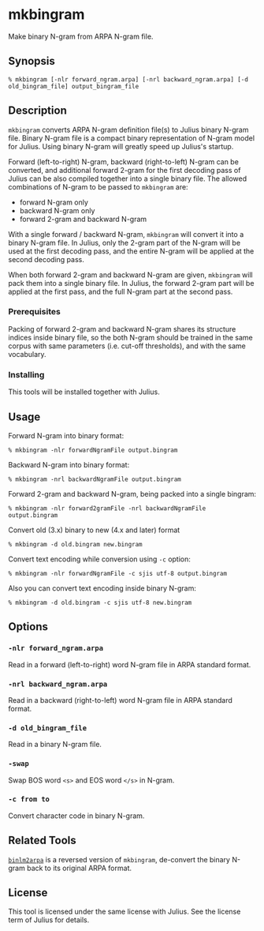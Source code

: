 # mkbingram

Make binary N-gram from ARPA N-gram file.

## Synopsis

```shell
% mkbingram [-nlr forward_ngram.arpa] [-nrl backward_ngram.arpa] [-d old_bingram_file] output_bingram_file
```

## Description

`mkbingram` converts ARPA N-gram definition file(s) to Julius binary N-gram
file.  Binary N-gram file is a compact binary representation of N-gram model for
Julius.  Using binary N-gram will greatly speed up Julius's startup.

Forward (left-to-right) N-gram, backward (right-to-left) N-gram can be
converted, and additional forward 2-gram for the first decoding pass of Julius
can be also compiled together into a single binary file.  The allowed
combinations of N-gram to be passed to `mkbingram` are:

- forward N-gram only
- backward N-gram only
- forward 2-gram and backward N-gram

With a single forward / backward N-gram, `mkbingram` will convert it into a
binary N-gram file.  In Julius, only the 2-gram part of the N-gram will be used
at the first decoding pass, and the entire N-gram will be applied at the second
decoding pass.

When both forward 2-gram and backward N-gram are given, `mkbingram` will pack
them into a single binary file.  In Julius, the forward 2-gram part will be
applied at the first pass, and the full N-gram part at the second pass.

### Prerequisites

Packing of forward 2-gram and backward N-gram shares its structure indices
inside binary file, so the both N-gram should be trained in the same corpus with
same parameters (i.e. cut-off thresholds), and with the same vocabulary.

### Installing

This tools will be installed together with Julius.

## Usage

Forward N-gram into binary format:

```shell
% mkbingram -nlr forwardNgramFile output.bingram
```

Backward N-gram into binary format:

```shell
% mkbingram -nrl backwardNgramFile output.bingram
```

Forward 2-gram and backward N-gram, being packed into a single bingram:

```shell
% mkbingram -nlr forward2gramFile -nrl backwardNgramFile output.bingram
```

Convert old (3.x) binary to new (4.x and later) format

```shell
% mkbingram -d old.bingram new.bingram
```

Convert text encoding while conversion using `-c` option:

```shell
% mkbingram -nlr forwardNgramFile -c sjis utf-8 output.bingram
```

Also you can convert text encoding inside binary N-gram:

```shell
% mkbingram -d old.bingram -c sjis utf-8 new.bingram
```

## Options

### `-nlr forward_ngram.arpa`

Read in a forward (left-to-right) word N-gram file in ARPA standard
format.

### `-nrl backward_ngram.arpa`

Read in a backward (right-to-left) word N-gram file in ARPA
standard format.

### `-d old_bingram_file`

Read in a binary N-gram file.

### `-swap`

Swap BOS word `<s>` and EOS word `</s>` in N-gram.

### `-c from to`

Convert character code in binary N-gram.

## Related Tools

[`binlm2arpa`](../binlm2arpa/) is a reversed version of `mkbingram`, de-convert
the binary N-gram back to its original ARPA format.

## License

This tool is licensed under the same license with Julius.  See the license term
of Julius for details.
